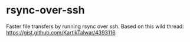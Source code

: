 # rsync-over-ssh

Faster file transfers by running rsync over ssh. Based on this wild thread: https://gist.github.com/KartikTalwar/4393116.

